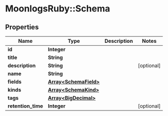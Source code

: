 # MoonlogsRuby::Schema

## Properties
Name | Type | Description | Notes
------------ | ------------- | ------------- | -------------
**id** | **Integer** |  | 
**title** | **String** |  | 
**description** | **String** |  | [optional] 
**name** | **String** |  | 
**fields** | [**Array&lt;SchemaField&gt;**](SchemaField.md) |  | 
**kinds** | [**Array&lt;SchemaKind&gt;**](SchemaKind.md) |  | 
**tags** | [**Array&lt;BigDecimal&gt;**](BigDecimal.md) |  | 
**retention_time** | **Integer** |  | [optional] 

